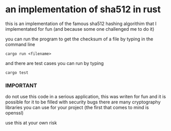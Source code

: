 # an implementation of sha512 in rust

this is an implementation of the famous sha512 hashing algorithim that I implementated for fun (and because some one challenged me to do it)

you can run the program to get the checksum of a file by typing in the command line

`cargo run <filename>` 

and there are test cases you can run by typing

`cargo test`

### IMPORTANT
do not use this code in a serious application, this was writen for fun and it is possible for it to be filled with security bugs
there are many cryptography libraries you can use for your project (the first that comes to mind is openssl)

use this at your own risk
